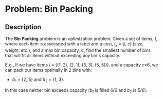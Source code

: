 # Problem: Bin Packing

## Description

The **Bin Packing** problem is an optimization problem. Given a set of items, $I$, where each item is associated with a label and a cost, *i<sub>x</sub> = (l, c)* (size, weight, etc.), and a max bin capacity, *c*, find the smallest number of bins that will fit all items without exceeding any bin's capacity.

E.g.,
If we have items *I* = {(1, 2), (2, 1), (3, 3), (5, 5))}, and a capacity *c*=6, we can pack our items optimally in 2 bins with:
* *b*<sub>1</sub> = {2, 5} and *b*<sub>2</sub> = {1, 3}.

In this case neither bin exceeds capacity (*b*<sub>1</sub> is filled 6/6 and *b*<sub>2</sub> is 5/6).